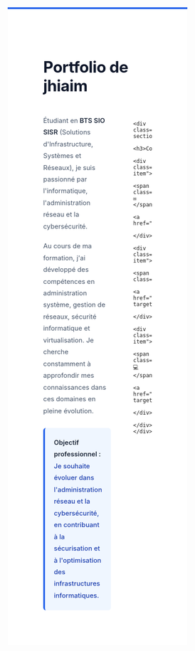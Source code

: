 <!DOCTYPE html>
<html lang="fr">
<head>
  <meta charset="UTF-8" />
  <meta name="viewport" content="width=device-width, initial-scale=1.0" />
  <title>Portfolio de jhiaim</title>
  <style>
    * {
      margin: 0;
      padding: 0;
      box-sizing: border-box;
    }

    body {
      font-family: 'Inter', 'Segoe UI', system-ui, -apple-system, sans-serif;
      background: #f8fafc;
      min-height: 100vh;
      padding: 0;
      color: #334155;
    }

    .header {
      background: white;
      padding: 60px 80px;
      border-top: 4px solid #2563eb;
      border-radius: 0;
      box-shadow: none;
      margin: 0;
    }

    h1 {
      color: #0f172a;
      font-size: 2.5em;
      margin-bottom: 30px;
      font-weight: 700;
      letter-spacing: -0.5px;
    }

    .intro-section {
      display: grid;
      grid-template-columns: 1.8fr 1fr;
      gap: 50px;
      align-items: start;
    }

    .about-me {
      color: #475569;
      line-height: 1.8;
      font-size: 1.05em;
    }

    .about-me p {
      margin-bottom: 18px;
    }

    .about-me strong {
      color: #1e293b;
      font-weight: 600;
    }

    .objectif {
      color: #1e40af;
      font-weight: 500;
      margin-top: 25px;
      padding: 20px;
      background: #eff6ff;
      border-radius: 6px;
      border-left: 4px solid #2563eb;
    }

    .contact-section {
      background: #f8fafc;
      padding: 30px;
      border-radius: 6px;
      border: 1px solid #e2e8f0;
    }

    .contact-section h3 {
      margin-bottom: 20px;
      font-size: 0.9em;
      font-weight: 600;
      text-transform: uppercase;
      letter-spacing: 0.5px;
      color: #64748b;
    }

    .contact-item {
      display: flex;
      align-items: center;
      margin-bottom: 16px;
      color: #475569;
      font-size: 0.95em;
    }

    .contact-item .icon {
      margin-right: 12px;
      font-size: 1.1em;
      color: #64748b;
      width: 20px;
    }

    .contact-item a {
      color: #2563eb;
      text-decoration: none;
      transition: color 0.2s;
    }

    .contact-item a:hover {
      color: #1d4ed8;
    }

    .folders {
      display: flex;
      justify-content: center;
      gap: 24px;
      margin: 40px 0;
      flex-wrap: wrap;
    }

    .folder {
      background: white;
      padding: 30px 40px;
      border-radius: 6px;
      text-align: center;
      cursor: pointer;
      transition: all 0.2s ease;
      box-shadow: 0 1px 3px rgba(0, 0, 0, 0.1);
      text-decoration: none;
      color: inherit;
      border: 1px solid #e2e8f0;
      min-width: 180px;
    }

    .folder:hover {
      transform: translateY(-2px);
      box-shadow: 0 4px 12px rgba(0, 0, 0, 0.15);
      border-color: #2563eb;
    }

    .folder-icon {
      font-size: 42px;
      margin-bottom: 12px;
      filter: grayscale(20%);
    }

    .folder span {
      display: block;
      font-size: 1em;
      font-weight: 600;
      color: #1e293b;
      letter-spacing: 0.3px;
    }

    .modal {
      display: none;
      position: fixed;
      top: 0;
      left: 0;
      width: 100%;
      height: 100%;
      background: rgba(15, 23, 42, 0.7);
      z-index: 1000;
      justify-content: center;
      align-items: center;
      padding: 20px;
      backdrop-filter: blur(4px);
    }

    .modal.active {
      display: flex;
    }

    .modal-content {
      background: white;
      border-radius: 8px;
      max-width: 800px;
      width: 100%;
      max-height: 85vh;
      overflow-y: auto;
      box-shadow: 0 20px 60px rgba(0, 0, 0, 0.3);
      animation: slideIn 0.3s ease;
    }

    @keyframes slideIn {
      from {
        transform: translateY(-30px);
        opacity: 0;
      }
      to {
        transform: translateY(0);
        opacity: 1;
      }
    }

    .modal-header {
      background: #1e293b;
      color: white;
      padding: 30px 35px;
      border-radius: 8px 8px 0 0;
      display: flex;
      justify-content: space-between;
      align-items: center;
      border-bottom: 3px solid #2563eb;
    }

    .modal-header h2 {
      font-size: 1.6em;
      font-weight: 600;
      letter-spacing: -0.3px;
    }

    .close-btn {
      background: rgba(255, 255, 255, 0.1);
      border: none;
      color: white;
      font-size: 24px;
      cursor: pointer;
      width: 36px;
      height: 36px;
      border-radius: 4px;
      display: flex;
      align-items: center;
      justify-content: center;
      transition: all 0.2s ease;
    }

    .close-btn:hover {
      background: rgba(255, 255, 255, 0.2);
    }

    .modal-body {
      padding: 40px 35px;
      color: #475569;
      line-height: 1.8;
    }

    .placeholder {
      text-align: center;
      padding: 60px 40px;
      color: #94a3b8;
      font-style: italic;
    }

    .placeholder p:first-child {
      font-size: 1.1em;
      margin-bottom: 15px;
    }

    @media (max-width: 768px) {
      .intro-section {
        grid-template-columns: 1fr;
        gap: 30px;
      }

      .header {
        padding: 30px;
      }

      h1 {
        font-size: 2em;
      }

      .folders {
        gap: 16px;
      }

      .folder {
        min-width: 140px;
        padding: 24px 30px;
      }
    }
  </style>
</head>
<body>

  <div class="header">
    <h1>Portfolio de jhiaim</h1>
    <div class="intro-section">
      <div class="about-me">
        <p>
          Étudiant en <strong>BTS SIO SISR</strong> (Solutions d'Infrastructure, Systèmes et Réseaux), 
          je suis passionné par l'informatique, l'administration réseau et la cybersécurité.
        </p>
        <p>
          Au cours de ma formation, j'ai développé des compétences en administration système, 
          gestion de réseaux, sécurité informatique et virtualisation. Je cherche constamment 
          à approfondir mes connaissances dans ces domaines en pleine évolution.
        </p>
        <p class="objectif">
          <strong>Objectif professionnel :</strong> Je souhaite évoluer dans l'administration réseau 
          et la cybersécurité, en contribuant à la sécurisation et à l'optimisation des infrastructures informatiques.
        </p>
      </div>

      <div class="contact-section">
        <h3>Contact</h3>
        <div class="contact-item">
          <span class="icon">✉</span>
          <a href="mailto:votre.email@example.com">votre.email@example.com</a>
        </div>
        <div class="contact-item">
          <span class="icon">🔗</span>
          <a href="https://linkedin.com/in/votreprofil" target="_blank">LinkedIn</a>
        </div>
        <div class="contact-item">
          <span class="icon">💻</span>
          <a href="https://github.com/votreprofil" target="_blank">GitHub</a>
        </div>
      </div>
    </div>
  </div>

  <!-- Ton contenu de portfolio peut continuer ici -->

</body>
</html>
